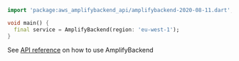 ```dart
import 'package:aws_amplifybackend_api/amplifybackend-2020-08-11.dart';

void main() {
  final service = AmplifyBackend(region: 'eu-west-1');
}
```

See [API reference](https://pub.dev/documentation/aws_amplifybackend_api/latest/amplifybackend-2020-08-11/AmplifyBackend-class.html) on how to use AmplifyBackend
